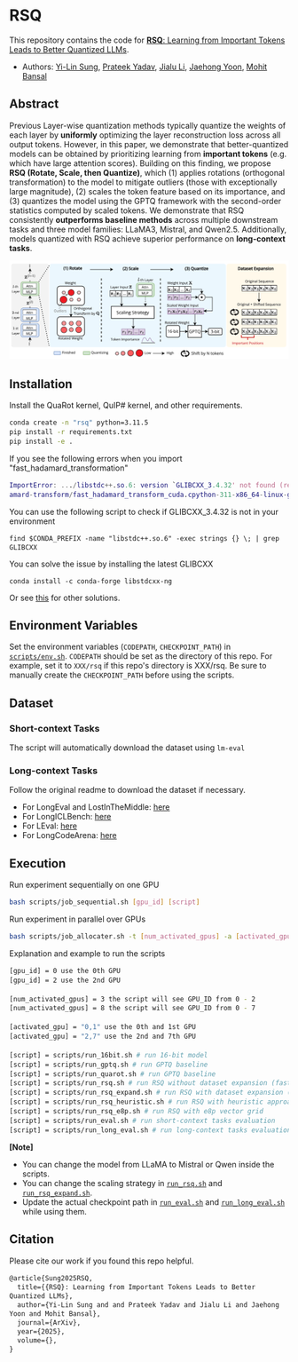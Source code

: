
# RSQ
This repository contains the code for [**RSQ**: Learning from Important Tokens Leads to Better Quantized LLMs]().

* Authors: [Yi-Lin Sung](https://ylsung.github.io/), [Prateek Yadav](https://prateeky2806.github.io/), [Jialu Li](https://jialuli-luka.github.io/), [Jaehong Yoon](https://jaehong31.github.io/), [Mohit Bansal](https://www.cs.unc.edu/~mbansal/)


## Abstract
Previous Layer-wise quantization methods typically quantize the weights of each layer by **uniformly** optimizing the layer reconstruction loss across all output tokens. However, in this paper, we demonstrate that better-quantized models can be obtained by prioritizing learning from **important tokens** (e.g. which have large attention scores). Building on this finding, we propose **RSQ (Rotate, Scale, then Quantize)**, which (1) applies rotations (orthogonal transformation) to the model to mitigate outliers (those with exceptionally large magnitude), (2) scales the token feature based on its importance, and (3) quantizes the model using the GPTQ framework with the second-order statistics computed by scaled tokens. We demonstrate that RSQ consistently **outperforms baseline methods** across multiple downstream tasks and three model families: LLaMA3, Mistral, and Qwen2.5. Additionally, models quantized with RSQ achieve superior performance on **long-context tasks**.

![Your Image](img/rsq.png)

## Installation
Install the QuaRot kernel, QuIP\# kernel, and other requirements.

```bash
conda create -n "rsq" python=3.11.5
pip install -r requirements.txt
pip install -e .
```

If you see the following errors when you import "fast_hadamard_transformation"
```g
ImportError: .../libstdc++.so.6: version `GLIBCXX_3.4.32' not found (required by .../rsq/third-party/fast-had
amard-transform/fast_hadamard_transform_cuda.cpython-311-x86_64-linux-gnu.so)
```

You can use the following script to check if GLIBCXX_3.4.32 is not in your environment
```
find $CONDA_PREFIX -name "libstdc++.so.6" -exec strings {} \; | grep GLIBCXX
```

You can solve the issue by installing the latest GLIBCXX
```
conda install -c conda-forge libstdcxx-ng
```
Or see [this](https://stackoverflow.com/questions/76974555/glibcxx-3-4-32-not-found-error-at-runtime-gcc-13-2-0) for other solutions.

## Environment Variables
Set the environment variables (`CODEPATH`, `CHECKPOINT_PATH`) in [`scripts/env.sh`](scripts/env.sh). `CODEPATH` should be set as the directory of this repo. For example, set it to `XXX/rsq` if this repo's directory is XXX/rsq. Be sure to manually create the `CHECKPOINT_PATH` before using the scripts.

## Dataset

### Short-context Tasks
The script will automatically download the dataset using `lm-eval`

### Long-context Tasks
Follow the original readme to download the dataset if necessary.

* For LongEval and LostInTheMiddle: [here](qllm-eval/qllm_eval/evaluation/q_long/README.md)
* For LongICLBench: [here](LongICLBench/README.md)
* For LEval: [here](LEval/README.md)
* For LongCodeArena: [here](lca-baselines/README.md)


## Execution

Run experiment sequentially on one GPU
```bash
bash scripts/job_sequential.sh [gpu_id] [script]
```

Run experiment in parallel over GPUs 
```bash
bash scripts/job_allocater.sh -t [num_activated_gpus] -a [activated_gpu] [script]
```

Explanation and example to run the scripts
```bash
[gpu_id] = 0 use the 0th GPU
[gpu_id] = 2 use the 2nd GPU

[num_activated_gpus] = 3 the script will see GPU_ID from 0 - 2
[num_activated_gpus] = 8 the script will see GPU_ID from 0 - 7

[activated_gpu] = "0,1" use the 0th and 1st GPU
[activated_gpu] = "2,7" use the 2nd and 7th GPU

[script] = scripts/run_16bit.sh # run 16-bit model
[script] = scripts/run_gptq.sh # run GPTQ baseline
[script] = scripts/run_quarot.sh # run GPTQ baseline
[script] = scripts/run_rsq.sh # run RSQ without dataset expansion (faster and more memory efficient)
[script] = scripts/run_rsq_expand.sh # run RSQ with dataset expansion (offload activations to cpu because of the expansion)
[script] = scripts/run_rsq_heuristic.sh # run RSQ with heuristic approaches
[script] = scripts/run_rsq_e8p.sh # run RSQ with e8p vector grid
[script] = scripts/run_eval.sh # run short-context tasks evaluation
[script] = scripts/run_long_eval.sh # run long-context tasks evaluation
```

**[Note]**
* You can change the model from LLaMA to Mistral or Qwen inside the scripts.
* You can change the scaling strategy in [`run_rsq.sh`](scripts/run_rsq.sh) and [`run_rsq_expand.sh`](scripts/run_rsq_expand.sh).
* Update the actual checkpoint path in [`run_eval.sh`](scripts/run_eval.sh) and [`run_long_eval.sh`](scripts/run_long_eval.sh) while using them.

## Citation 

Please cite our work if you found this repo helpful.

```
@article{Sung2025RSQ,
  title={{RSQ}: Learning from Important Tokens Leads to Better Quantized LLMs},
  author={Yi-Lin Sung and and Prateek Yadav and Jialu Li and Jaehong Yoon and Mohit Bansal},
  journal={ArXiv},
  year={2025},
  volume={},
}
```
